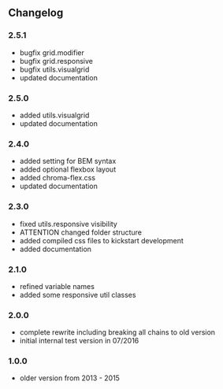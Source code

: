 ## Changelog

### 2.5.1

* bugfix grid.modifier
* bugfix grid.responsive
* bugfix utils.visualgrid
* updated documentation

### 2.5.0

* added utils.visualgrid
* updated documentation

### 2.4.0

* added setting for BEM syntax
* added optional flexbox layout
* added chroma-flex.css
* updated documentation

### 2.3.0

* fixed utils.responsive visibility
* ATTENTION changed folder structure
* added compiled css files to kickstart development
* added documentation

### 2.1.0

* refined variable names
* added some responsive util classes

### 2.0.0

* complete rewrite including breaking all chains to old version
* initial internal test version in 07/2016

### 1.0.0

* older version from 2013 - 2015